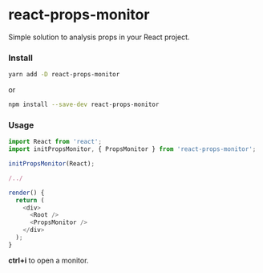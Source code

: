 # react-props-monitor

Simple solution to analysis props in your React project.

### Install

```bash
yarn add -D react-props-monitor
```

or

```bash
npm install --save-dev react-props-monitor
```

### Usage

```javascript
import React from 'react';
import initPropsMonitor, { PropsMonitor } from 'react-props-monitor';

initPropsMonitor(React);

/../

render() {
  return (
    <div>
      <Root />
      <PropsMonitor />
    </div>
  );
}

```

**ctrl+i** to open a monitor.
